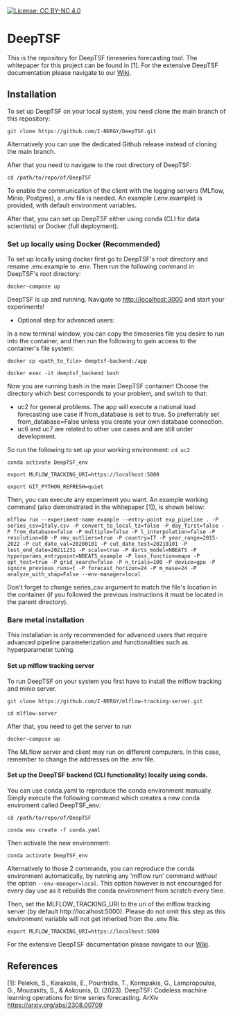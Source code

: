 [![License: CC BY-NC 4.0](https://img.shields.io/badge/License-CC_BY--NC_4.0-lightgrey.svg)](https://github.com/I-NERGY/DeepTSF/blob//License.txt)
# DeepTSF

This is the repository for DeepTSF timeseries forecasting tool. The whitepaper for this project can be found in [1]. For the extensive DeepTSF documentation please navigate to our [Wiki](https://github.com/I-NERGY/DeepTSF/wiki/DeepTSF-documentation). 

## Installation

To set up DeepTSF on your local system, you need clone the main branch of this repository:

```git clone https://github.com/I-NERGY/DeepTSF.git```

Alternatively you can use the dedicated Github release instead of cloning the main branch.

After that you need to navigate to the root directory of DeepTSF:

```cd /path/to/repo/of/DeepTSF```

Το enable the communication of the client with the logging servers (MLflow, Minio, Postgres), a .env file is needed. 
An example (.env.example) is provided, with default environment variables.

After that, you can set up DeepTSF either using conda (CLI for data scientists) or Docker (full deployment).

### Set up locally using Docker (Recommended)

To set up locally using docker first go to DeepTSF's root directory and rename .env.example to .env. Then run the following command in DeepTSF's root directory:

```docker-compose up```

DeepTSF is up and running. Navigate to [http://localhost:3000](http://localhost:3000) and start your experiments!

- Optional step for advanced users: 

In a new terminal window, you can copy the timeseries file you desire to run into the container, 
and then run the following to gain access to the container's file system:

```docker cp <path_to_file> deeptsf-backend:/app```

```docker exec -it deeptsf_backend bash```

Now you are running bash in the main DeepTSF container! Choose the directory which best corresponds to your 
problem, and switch to that: <br>
- uc2 for general problems. The app will execute a national load forecasting
  use case if from_database is set to true. So preferrably set from_database=False unless you create your own database connection.<br>
- uc6 and uc7 are related to other use cases and are still under development.

So run the following to set up your working environment:
```cd uc2```

```conda activate DeepTSF_env```

```export MLFLOW_TRACKING_URI=https://localhost:5000```

```export GIT_PYTHON_REFRESH=quiet```


Then, you can execute any experiment you want. An example working command (also demonstrated in the whitepaper [1]), is shown below:

```mlflow run --experiment-name example --entry-point exp_pipeline . -P series_csv=Italy.csv -P convert_to_local_tz=false -P day_first=false -P from_database=false -P multiple=false -P l_interpolation=false -P resolution=60 -P rmv_outliers=true -P country=IT -P year_range=2015-2022 -P cut_date_val=20200101 -P cut_date_test=20210101 -P test_end_date=20211231 -P scale=true -P darts_model=NBEATS -P hyperparams_entrypoint=NBEATS_example -P loss_function=mape -P opt_test=true -P grid_search=false -P n_trials=100 -P device=gpu -P ignore_previous_runs=t -P forecast_horizon=24 -P m_mase=24 -P analyze_with_shap=False --env-manager=local```

Don't forget to change series_csv argument to match the file's location in the container 
(if you followed the previous instructions it must be located in the parent directory).

### Bare metal installation 

This installation is only recommended for advanced users that require advanced
pipeline parameterization and functionalities such as hyperparameter tuning.

#### Set up mlflow tracking server

To run DeepTSF on your system you first have to install the mlflow tracking and minio server.

```git clone https://github.com/I-NERGY/mlflow-tracking-server.git```

```cd mlflow-server```

After that, you need to get the server to run

```docker-compose up```

The MLflow server and client may run on different computers. In this case, remember to change
the addresses on the .env file.

#### Set up the DeepTSF backend (CLI functionality) locally using conda.

You can use conda.yaml to reproduce the conda environment manually. Simply 
execute the following command which creates a new conda enviroment called
DeepTSF_env:

```cd /path/to/repo/of/DeepTSF```

```conda env create -f conda.yaml```

Then activate the new environment:

```conda activate DeepTSF_env```

Alternatively to those 2 commands, you can reproduce the conda environment automatically,
by running any 'mlflow run' command *without* the option `--env-manager=local`. 
This option however is not encouraged for every day use as it rebuilds the conda environment from scratch every time.

Then, set the MLFLOW_TRACKING_URI to the uri of the mlflow tracking server (by default http://localhost:5000). 
Please do not omit this step as this environment variable will not get inherited from the .env file. 

```export MLFLOW_TRACKING_URI=https://localhost:5000```

For the extensive DeepTSF documentation please navigate to our [Wiki](https://github.com/I-NERGY/DeepTSF/wiki/DeepTSF-documentation). 

## References
[1]: Pelekis, S., Karakolis, E., Pountridis, T., Kormpakis, G., Lampropoulos, G., Mouzakits, S., & Askounis, D. (2023). DeepTSF: Codeless machine learning operations for time series forecasting. ArXiv https://arxiv.org/abs/2308.00709  <br>
